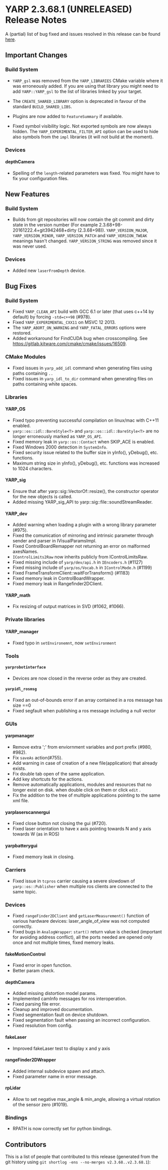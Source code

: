 YARP 2.3.68.1 (UNRELEASED) Release Notes
========================================


A (partial) list of bug fixed and issues resolved in this release can be found
[here](https://github.com/robotology/yarp/issues?q=label%3A%22Fixed+in%3A+YARP+v2.3.68.1%22).


Important Changes
-----------------

### Build System

* `YARP_gsl` was removed from the `YARP_LIBRARIES` CMake variable where it was
  erroneously added. If you are using that library you might need to add
  `YARP::YARP_gsl` to the list of libraries linked by your target.

* The `CREATE_SHARED_LIBRARY` option is deprecated in favour of the standard
  `BUILD_SHARED_LIBS`.

* Plugins are now added to `FeatureSummary` if available.

* Fixed symbol visibility logic. Not exported symbols are now always hidden. The
  `YARP_EXPERIMENTAL_FILTER_API` option can be used to hide also symbols from
  the `impl` libraries (it will not build at the moment).


### Devices

#### depthCamera

* Spelling of the `length`-related parameters was fixed. You might have to fix
  your configuration files.


New Features
------------

### Build System

* Builds from git repositories will now contain the git commit and dirty state
  in the version number (For example 2.3.68+98-20161222.4+git3942468+dirty
  (2.3.68+98)). `YARP_VERSION_MAJOR`, `YARP_VERSION_MINOR`, `YARP_VERSION_PATCH`
  and `YARP_VERSION_TWEAK` meanings hasn't changed. `YARP_VERSION_STRING` was
  removed since it was never used.

### Devices

* Added new `laserFromDepth` device.


Bug Fixes
---------

### Build System

* Fixed `YARP_CLEAN_API` build with GCC 6.1 or later (that uses c++14 by
  default) by forcing `-std=c++98` (#978).
* Fixed `YARP_EXPERIMENTAL_CXX11` on MSVC 12 2013.
* The `YARP_ABORT_ON_WARNING` and `YARP_FATAL_ERRORS` options were restored.
* Added workaround for FindCUDA bug when crosscompiling.
  See https://gitlab.kitware.com/cmake/cmake/issues/16509.

### CMake Modules

* Fixed issues in `yarp_add_idl` command when generating files using paths
  containing `..`
* Fixed issues in `yarp_idl_to_dir` command when generating files on paths
  containing white spaces.


### Libraries

#### YARP_OS

* Fixed typo preventing successful compilation on linux/mac with C++11 enabled.
* `yarp::os::idl::BareStyle<T>` and `yarp::os::idl::BareStyle<T>` are no longer
  erroneously marked as `YARP_OS_API`.
* Fixed memory leak in `yarp::os::Contact` when SKIP_ACE is enabled.
* Fixed Windows 2000 detection in `SystemInfo`.
* Fixed security issue related to the buffer size in yInfo(), yDebug(), etc.
  functions.
* Maximum string size in yInfo(), yDebug(), etc. functions was increased to 1024
  characters.

#### YARP_sig

* Ensure that after yarp::sig::VectorOf::resize(), the constructor operator
  for the new objects is called.
* Added missing YARP_sig_API to yarp::sig::file::soundStreamReader.

#### YARP_dev

* Added warning when loading a plugin with a wrong library parameter (#975).
* Fixed the comunication of mirroring and intrinsic parameter through sender and
  parser in IVisualParamsImpl.
* Fixed ControlBoardRemapper not returning an error on malformed axesNames.
* `IControlLimits2Raw` now inherits publicly from IControlLimitsRaw.
* Fixed missing include of `yarp/dev/api.h` in `IEncoders.h` (#1127)
* Fixed missing include of `yarp/os/Vocab.h` in `IControlMode.h` (#1199)
* Fixed FrameTransformClient::waitForTransform() (#1183)
* Fixed memory leak in ControlBoardWrapper.
* Fixed memory leak in Rangefinder2DClient.

#### YARP_math

* Fix resizing of output matrices in SVD (#1062, #1066).


### Private libraries

#### YARP_manager

* Fixed typo in `setEnvironemnt`, now `setEnvironment`

### Tools

#### `yarprobotinterface`

* Devices are now closed in the reverse order as they are created.

#### `yarpidl_rosmsg`

* Fixed an out-of-bounds error if an array contained in a ros message has size ==0
* Fixed segfault when publishing a ros message including a null vector

### GUIs

#### yarpmanager

* Remove extra ';' from enviornment variables and port prefix (#980, #982).
* Fix `saveAs` action(#755).
* Add warning in case of creation of a new file(application) that already exists.
* Fix double tab open of the same application.
* Add key shortcuts for the actions.
* Remove automatically applications, modules and resources that no longer exist on disk.
  when double click on them or click `edit` .
* Fix the addition to the tree of multiple applications pointing to the same xml file.

#### yarplaserscannergui

* Fixed close button not closing the gui (#720).
* Fixed laser orientation to have x axis pointing towards N and y axis towards
  W (as in ROS)

#### yarpbatterygui

* Fixed memory leak in closing.

### Carriers

* Fixed issue in `tcpros` carrier causing a severe slowdown of
  `yarp::os::Publisher` when multiple ros clients are connected to the same
  topic.

### Devices

* Fixed `rangeFinder2DClient` and `getLaserMeasurement()` function of various
  hardware devices: laser_angle_of_view was not computed correctly.
* Fixed bugs in `AnalogWrapper`: `start()` return value is checked (important for avoiding
  address conflict), all the ports needed are opened only once and not multiple times, fixed
  memory leaks.

#### fakeMotionControl

* Fixed error in open function.
* Better param check.

#### depthCamera

* Added missing distortion model params.
* Implemented camInfo messages for ros interoperation.
* Fixed parsing file error.
* Cleanup and improved documentation.
* Fixed segmentation fault on device shutdown.
* Fixed segmentation fault when passing an incorrect configuration.
* Fixed resolution from config.

#### fakeLaser

* Improved fakeLaser test to display x and y axis

#### rangeFinder2DWrapper

* Added internal subdevice spawn and attach.
* Fixed parameter name in error message.

#### rpLidar

* Allow to set negative max_angle & min_angle, allowing a virtual rotation of
  the sensor zero (#1019).


### Bindings

* RPATH is now correctly set for python bindings.



Contributors
------------

This is a list of people that contributed to this release (generated from the
git history using `git shortlog -ens --no-merges v2.3.68..v2.3.68.1`):

```
```
